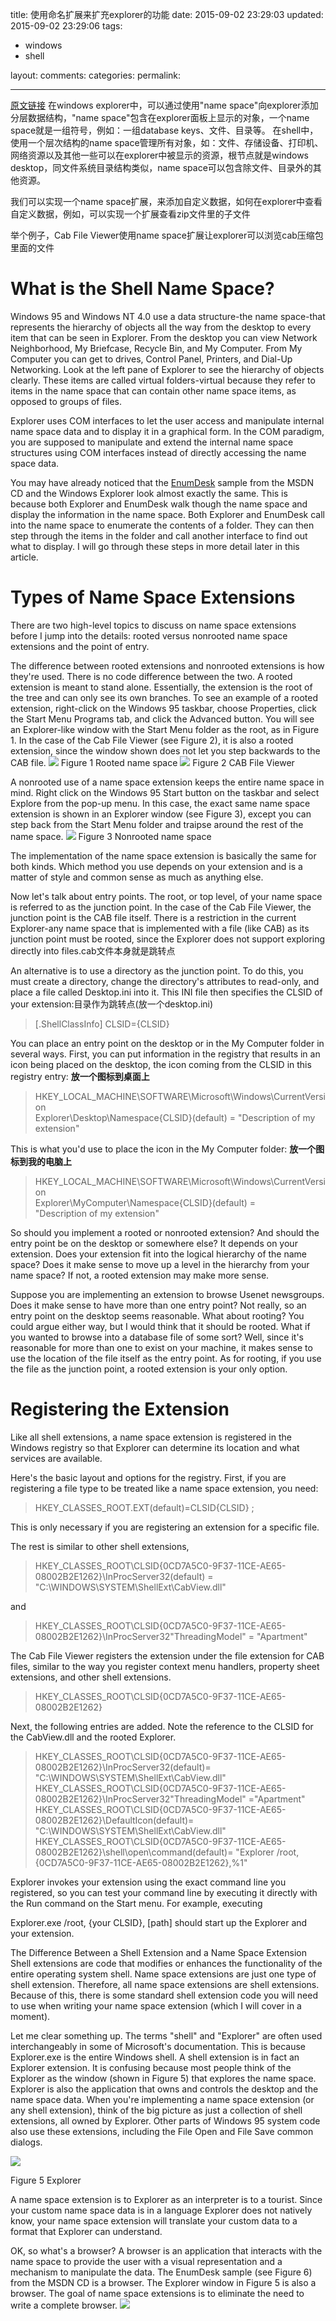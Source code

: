 title: 使用命名扩展来扩充explorer的功能
date: 2015-09-02 23:29:03
updated: 2015-09-02 23:29:06
tags:
- windows
- shell

layout:
comments:
categories:
permalink:

---

[原文链接](http://www.microsoft.com/msj/archive/S332.aspx)
在windows explorer中，可以通过使用"name space"向explorer添加分层数据结构，"name space"包含在explorer面板上显示的对象，一个name space就是一组符号，例如：一组database keys、文件、目录等。
在shell中，使用一个层次结构的name space管理所有对象，如：文件、存储设备、打印机、网络资源以及其他一些可以在explorer中被显示的资源，根节点就是windows desktop，同文件系统目录结构类似，name space可以包含除文件、目录外的其他资源。

我们可以实现一个name space扩展，来添加自定义数据，如何在explorer中查看自定义数据，例如，可以实现一个扩展查看zip文件里的子文件

举个例子，Cab File Viewer使用name space扩展让explorer可以浏览cab压缩包里面的文件

# What is the Shell Name Space?
Windows 95 and Windows NT 4.0 use a data structure-the name space-that represents the hierarchy of objects all the way from the desktop to every item that can be seen in Explorer. From the desktop you can view Network Neighborhood, My Briefcase, Recycle Bin, and My Computer. From My Computer you can get to drives, Control Panel, Printers, and Dial-Up Networking. Look at the left pane of Explorer to see the hierarchy of objects clearly. These items are called virtual folders-virtual because they refer to items in the name space that can contain other name space items, as opposed to groups of files.

Explorer uses COM interfaces to let the user access and manipulate internal name space data and to display it in a graphical form. In the COM paradigm, you are supposed to manipulate and extend the internal name space structures using COM interfaces instead of directly accessing the name space data.

You may have already noticed that the [EnumDesk](http://www.codeproject.com/Articles/4105/Enumdesk-Clones) sample from the MSDN CD and the Windows Explorer look almost exactly the same. This is because both Explorer and EnumDesk walk though the name space and display the information in the name space. Both Explorer and EnumDesk call into the name space to enumerate the contents of a folder. They can then step through the items in the folder and call another interface to find out what to display. I will go through these steps in more detail later in this article.

# Types of Name Space Extensions
There are two high-level topics to discuss on name space extensions before I jump into the details: rooted versus nonrooted name space extensions and the point of entry.

The difference between rooted extensions and nonrooted extensions is how they're used. There is no code difference between the two. A rooted extension is meant to stand alone. Essentially, the extension is the root of the tree and can only see its own branches. To see an example of a rooted extension, right-click on the Windows 95 taskbar, choose Properties, click the Start Menu Programs tab, and click the Advanced button. You will see an Explorer-like window with the Start Menu folder as the root, as in Figure 1. In the case of the Cab File Viewer (see Figure 2), it is also a rooted extension, since the window shown does not let you step backwards to the CAB file.
![](/images/shellext1.gif)
Figure 1 Rooted name space
![](/images/shellext2.gif)
Figure 2 CAB File Viewer

A nonrooted use of a name space extension keeps the entire name space in mind. Right click on the Windows 95 Start button on the taskbar and select Explore from the pop-up menu. In this case, the exact same name space extension is shown in an Explorer window (see Figure 3), except you can step back from the Start Menu folder and traipse around the rest of the name space.
![](/images/shellext3.gif)
Figure 3 Nonrooted name space

The implementation of the name space extension is basically the same for both kinds. Which method you use depends on your extension and is a matter of style and common sense as much as anything else.

Now let's talk about entry points. The root, or top level, of your name space is referred to as the junction point. In the case of the Cab File Viewer, the junction point is the CAB file itself. There is a restriction in the current Explorer-any name space that is implemented with a file (like CAB) as its junction point must be rooted, since the Explorer does not support exploring directly into files.cab文件本身就是跳转点

An alternative is to use a directory as the junction point. To do this, you must create a directory, change the directory's attributes to read-only, and place a file called Desktop.ini into it. This INI file then specifies the CLSID of your extension:目录作为跳转点(放一个desktop.ini)
> [.ShellClassInfo]
>CLSID={CLSID}

You can place an entry point on the desktop or in the My Computer folder in several ways. First, you can put information in the registry that results in an icon being placed on the desktop, the icon coming from the CLSID in this registry entry:
**放一个图标到桌面上**
> HKEY_LOCAL_MACHINE\SOFTWARE\Microsoft\Windows\CurrentVersion\
Explorer\Desktop\Namespace\{CLSID}\(default) = 
     "Description of my extension"

This is what you'd use to place the icon in the My Computer folder:
**放一个图标到我的电脑上**
> HKEY_LOCAL_MACHINE\SOFTWARE\Microsoft\Windows\CurrentVersion\
Explorer\MyComputer\Namespace\{CLSID}\(default) =     
     "Description of my extension"


So should you implement a rooted or nonrooted extension? And should the entry point be on the desktop or somewhere else? It depends on your extension. Does your extension fit into the logical hierarchy of the name space? Does it make sense to move up a level in the hierarchy from your name space? If not, a rooted extension may make more sense.

Suppose you are implementing an extension to browse Usenet newsgroups. Does it make sense to have more than one entry point? Not really, so an entry point on the desktop seems reasonable. What about rooting? You could argue either way, but I would think that it should be rooted. What if you wanted to browse into a database file of some sort? Well, since it's reasonable for more than one to exist on your machine, it makes sense to use the location of the file itself as the entry point. As for rooting, if you use the file as the junction point, a rooted extension is your only option.

# Registering the Extension
Like all shell extensions, a name space extension is registered in the Windows registry so that Explorer can determine its location and what services are available.

Here's the basic layout and options for the registry. First, if you are registering a file type to be treated like a name space extension, you need:

> HKEY_CLASSES_ROOT\.EXT\(default)=CLSID\{CLSID}  ; 

This is only necessary if you are registering an extension for a specific file.

The rest is similar to other shell extensions,
> HKEY_CLASSES_ROOT\CLSID\{0CD7A5C0-9F37-11CE-AE65-08002B2E1262}\InProcServer32\(default) = "C:\\WINDOWS\\SYSTEM\\ShellExt\\CabView.dll"

and
> HKEY_CLASSES_ROOT\CLSID\{0CD7A5C0-9F37-11CE-AE65-08002B2E1262}\InProcServer32\"ThreadingModel" = "Apartment"

The Cab File Viewer registers the extension under the file extension for CAB files, similar to the way you register context menu handlers, property sheet extensions, and other shell extensions.

> HKEY_CLASSES_ROOT\CLSID\{0CD7A5C0-9F37-11CE-AE65-08002B2E1262}

Next, the following entries are added. Note the reference to the CLSID for the CabView.dll and the rooted Explorer.

> HKEY_CLASSES_ROOT\CLSID\{0CD7A5C0-9F37-11CE-AE65-08002B2E1262}\InProcServer32\(default)= "C:\\WINDOWS\\SYSTEM\\ShellExt\\CabView.dll"
HKEY_CLASSES_ROOT\CLSID\{0CD7A5C0-9F37-11CE-AE65-08002B2E1262}\InProcServer32\"ThreadingModel" ="Apartment"
HKEY_CLASSES_ROOT\CLSID\{0CD7A5C0-9F37-11CE-AE65-08002B2E1262}\DefaultIcon\(default)= "C:\\WINDOWS\\SYSTEM\\ShellExt\\CabView.dll"
HKEY_CLASSES_ROOT\CLSID\{0CD7A5C0-9F37-11CE-AE65-08002B2E1262}\shell\open\command\(default)= "Explorer /root,{0CD7A5C0-9F37-11CE-AE65-08002B2E1262},%1"

Explorer invokes your extension using the exact command line you registered, so you can test your command line by executing it directly with the Run command on the Start menu. For example, executing

 Explorer.exe /root, {your CLSID}, [path] 
should start up the Explorer and your extension.

The Difference Between a Shell Extension and a Name Space Extension
Shell extensions are code that modifies or enhances the functionality of the entire operating system shell. Name space extensions are just one type of shell extension. Therefore, all name space extensions are shell extensions. Because of this, there is some standard shell extension code you will need to use when writing your name space extension (which I will cover in a moment).

Let me clear something up. The terms "shell" and "Explorer" are often used interchangeably in some of Microsoft's documentation. This is because Explorer.exe is the entire Windows shell. A shell extension is in fact an Explorer extension. It is confusing because most people think of the Explorer as the window (shown in Figure 5) that explores the name space. Explorer is also the application that owns and controls the desktop and the name space data. When you're implementing a name space extension (or any shell extension), think of the big picture as just a collection of shell extensions, all owned by Explorer. Other parts of Windows 95 system code also use these extensions, including the File Open and File Save common dialogs.

![](/images/shellext4.gif)

Figure 5 Explorer

A name space extension is to Explorer as an interpreter is to a tourist. Since your custom name space data is in a language Explorer does not natively know, your name space extension will translate your custom data to a format that Explorer can understand.

OK, so what's a browser? A browser is an application that interacts with the name space to provide the user with a visual representation and a mechanism to manipulate the data. The EnumDesk sample (see Figure 6) from the MSDN CD is a browser. The Explorer window in Figure 5 is also a browser. The goal of name space extensions is to eliminate the need to write a complete browser.
![](/images/shellext5.gif)
